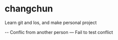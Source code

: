 # changchun

Learn git and Ios, and make personal project

-- Conflic from another person
— Fail to test conflict